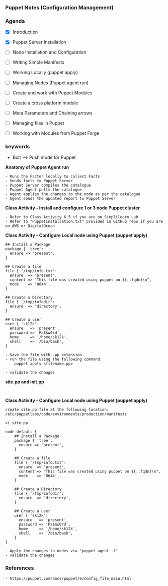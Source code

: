 ### ##############################
### Puppet Notes (Configuration Management)
### ##############################


### Agenda

- [x] Introduction
- [x] Puppet Server Installation
- [ ] Node Installation and Configuration
- [ ] Writing Simple Manifests
- [ ] Working Locally (puppet apply)
- [ ] Managing Nodes (Puppet agent run)
- [ ] Create and work with Puppet Modules
- [ ] Create a cross platform module
- [ ] Meta Parameters and Chaining arrows
- [ ] Managing files in Puppet
- [ ] Working with Modules from Puppet Forge


### keywords
- Bolt --> Push mode for Puppet

**Anatomy of Puppet Agent run**
    
    - Runs the Facter locally to collect Facts
    - Sends facts to Puppet Server
    - Puppet Server compiles the catalogue
    - Puppet Agent pulls the catalogue
    - Agent applies the changes to the node as per the catalogue
    - Agent sends the updated report to Puppet Server

**Class Activity - Install and configure 1 or 3 node Puppet cluster**
```
- Refer to Class Activity 6.5 if you are on Simplilearn Lab
- Refer to "PuppetInstallation.txt" provided in GitHub repo if you are on AWS or DigitalOcean
```

**Class Activity - Configure Local node using Puppet (puppet apply)**
```
## Install a Package
package { 'tree':
  ensure => 'present',
}

## Create a file
file { '/tmp/info.txt':
  ensure  => 'present',
  content => "This file was created using puppet on ${::fqdn}\n",
  mode    => '0644',
}

## Create a Directory
file { '/tmp/infodir':
  ensure  => 'directory',
}

## Create a user
user { 'sk12k':
  ensure   => 'present',
  password => 'Pa$$w0rd',
  home     => '/home/sk12k',
  shell    => '/bin/bash',
}

- Save the file with .pp extension
- run the file using the following command:
    puppet apply <filename.pp>

- validate the changes

```
**site.pp and init.pp**
```


```

**Class Activity - Configure Local node using Puppet (puppet apply)**
```
create site.pp file at the following location:
/etc/puppetlabs/code/environments/production/manifests

vi site.pp

node default {
    ## Install a Package
    package { 'tree':
      ensure => 'present',
    }

    ## Create a file
    file { '/tmp/info.txt':
      ensure  => 'present',
      content => "This file was created using puppet on ${::fqdn}\n",
      mode    => '0644',
    }

    ## Create a Directory
    file { '/tmp/infodir':
      ensure  => 'directory',
    }

    ## Create a user
    user { 'sk12k':
      ensure   => 'present',
      password => 'Pa$$w0rd',
      home     => '/home/sk12k',
      shell    => '/bin/bash',
    }
}

- Apply the changes to nodes via "puppet agent -t"
- validate the changes
```

### References
```
- https://puppet.com/docs/puppet/6/config_file_main.html


```













